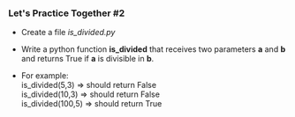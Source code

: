 ### Let's Practice Together \#2

- Create a file *is_divided.py*

- Write a python function **is_divided** that receives two parameters **a** and **b** and returns True if **a** is divisible in **b**. 

- For example: <br>
    is_divided(5,3) => should return False <br>
    is_divided(10,3) => should return False <br>
    is_divided(100,5) => should return True
